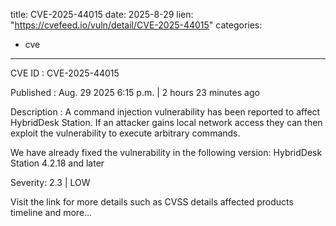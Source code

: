  
title: CVE-2025-44015
date: 2025-8-29
lien: "https://cvefeed.io/vuln/detail/CVE-2025-44015"
categories:
  - cve
---

CVE ID : CVE-2025-44015

Published :  Aug. 29
2025
6:15 p.m. | 2 hours
23 minutes ago

Description : A command injection vulnerability has been reported to affect HybridDesk Station. If an attacker gains local network access
they can then exploit the vulnerability to execute arbitrary commands.

We have already fixed the vulnerability in the following version:
HybridDesk Station 4.2.18 and later

Severity: 2.3 | LOW

Visit the link for more details
such as CVSS details
affected products
timeline
and more...
